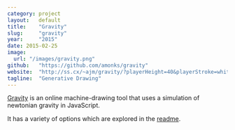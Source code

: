 ```yaml
---
category: project
layout:   default
title:    "Gravity"
slug:     "gravity"
year:     "2015"
date: 2015-02-25
image:
  url: "/images/gravity.png"
github:   "https://github.com/amonks/gravity"
website:  "http://ss.cx/~ajm/gravity/?playerHeight=40&playerStroke=white&playerFill=green&playerWidth=20"
tagline:  "Generative Drawing"
---
```

[Gravity](http://ss.cx/~ajm/gravity/?playerHeight=40&playerStroke=white&playerFill=green&playerWidth=20) is an online machine-drawing tool that uses a simulation of newtonian gravity in JavaScript.

It has a variety of options which are explored in the [readme](https://github.com/amonks/gravity).
